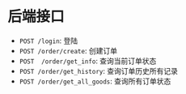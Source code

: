 # 后端接口

- `POST /login`:        登陆
- `POST /order/create`: 创建订单
- `POST  /order/get_info`:   查询当前订单状态
- `POST /order/get_history`: 查询订单历史所有记录
- `POST /order/get_all_goods`: 查询所有订单状态
